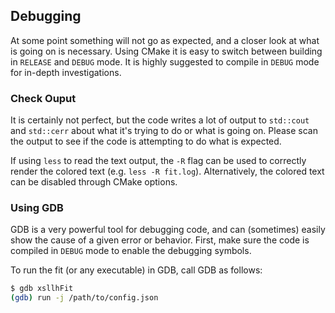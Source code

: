 ## Debugging

At some point something will not go as expected, and a closer look at what is going on is necessary. Using CMake it is easy to switch between building in `RELEASE` and `DEBUG` mode. It is highly suggested to compile in `DEBUG` mode for in-depth investigations.

### Check Ouput

It is certainly not perfect, but the code writes a lot of output to `std::cout` and `std::cerr` about what it's trying to do or what is going on. Please scan the output to see if the code is attempting to do what is expected.

If using `less` to read the text output, the `-R` flag can be used to correctly render the colored text (e.g. `less -R fit.log`). Alternatively, the colored text can be disabled through CMake options.

### Using GDB

GDB is a very powerful tool for debugging code, and can (sometimes) easily show the cause of a given error or behavior. First, make sure the code is compiled in `DEBUG` mode to enable the debugging symbols.

To run the fit (or any executable) in GDB, call GDB as follows:

```bash
$ gdb xsllhFit
(gdb) run -j /path/to/config.json
```
